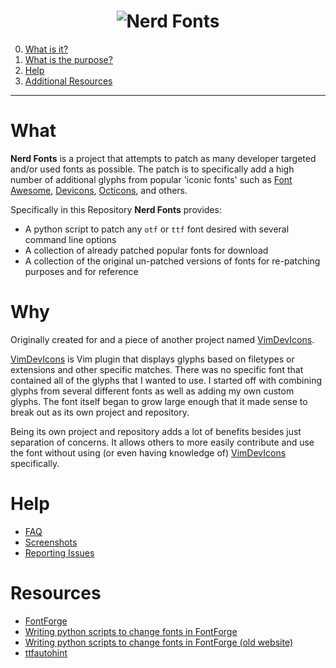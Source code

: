 <h1 align="center">
	<img src="https://raw.githubusercontent.com/ryanoasis/nerd-fonts/master/images/nerd-fonts-logo.svg?sanitize=true" alt="Nerd Fonts" />
</h1>


0. [What is it?](#what)
0. [What is the purpose?](#why)
0. [Help](#help)
0. [Additional Resources](#resources)

---


# What

**Nerd Fonts** is a project that attempts to patch as many developer targeted and/or used fonts as possible. The patch is to specifically add a high number of additional glyphs from popular 'iconic fonts' such as [Font Awesome][font-awesome], [Devicons][vorillaz-devicons], [Octicons][octicons], and others.

Specifically in this Repository **Nerd Fonts** provides:
 * A python script to patch any `otf` or `ttf` font desired with several command line options
 * A collection of already patched popular fonts for download
 * A collection of the original un-patched versions of fonts for re-patching purposes and for reference

# Why

Originally created for and a piece of another project named [VimDevIcons][].

[VimDevIcons][] is Vim plugin that displays glyphs based on filetypes or extensions and other specific matches. There was no specific font that contained all of the glyphs that I wanted to use. I started off with combining glyphs from several different fonts as well as adding my own custom glyphs. The font itself began to grow large enough that it made sense to break out as its own project and repository.

Being its own project and repository adds a lot of benefits besides just separation of concerns. It allows others to more easily contribute and use the font without using (or even having knowledge of) [VimDevIcons][] specifically.

# Help

* [FAQ](wiki/FAQ)
* [Screenshots](wiki/screenshots)
* [Reporting Issues](wiki/Reporting-Issues)


# Resources

* [FontForge](https://fontforge.github.io/)
* [Writing python scripts to change fonts in FontForge](https://fontforge.github.io/en-US/documentation/scripting/python/)
* [Writing python scripts to change fonts in FontForge (old website)](https://fontforge.github.io/python.html)
* [ttfautohint](https://www.freetype.org/ttfautohint/)


[VimDevIcons]:https://github.com/ryanoasis/vim-devicons
[vorillaz-devicons]:http://vorillaz.github.io/devicons/
[font-awesome]:https://github.com/FortAwesome/Font-Awesome
[octicons]:https://github.com/github/octicons
[gabrielelana-pomicons]:https://github.com/gabrielelana/pomicons
[Seti-UI]:https://atom.io/themes/seti-ui
[ryanoasis-powerline-extra-symbols]:https://github.com/ryanoasis/powerline-extra-symbols